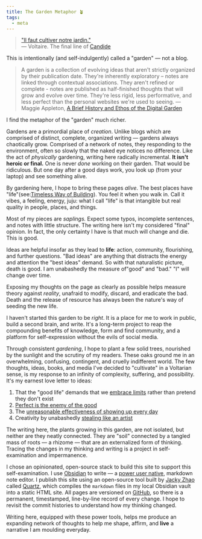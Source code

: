 ```yaml
---
title: The Garden Metaphor 🪴
tags:
  - meta
---
```


> [ "Il faut cultiver notre jardin."](https://www.theschooloflife.com/article/cultivate-own-garden-voltaire/)  
> — Voltaire. The final line of [Candide](https://en.wikipedia.org/wiki/Candide)


This is intentionally (and self-indulgently) called a "garden" — not a blog. 

> A garden is a collection of evolving ideas that aren't strictly organized by their publication date. They're inherently exploratory – notes are linked through contextual associations. They aren't refined or complete - notes are published as half-finished thoughts that will grow and evolve over time. They're less rigid, less performative, and less perfect than the personal websites we're used to seeing.
> — Maggie Appleton, [A Brief History and Ethos of the Digital Garden](https://maggieappleton.com/garden-history)

I find the metaphor of the "garden" much richer. 

Gardens are a primordial place of *creation*. Unlike blogs which are comprised of distinct, complete, organized writing — gardens always chaotically grow. Comprised of a network of notes, they responding to the environment, often so slowly that the naked eye notices no difference. Like the act of *physically* gardening, writing here radically incremental. **It isn't heroic or final.**  One is never *done* working on their garden. That would be ridiculous. But one day after a good days work,  you look up (from your laptop) and see something alive. 

By gardening here, I hope to bring these pages *alive*. The best places have "life"(see:[Timeless Way of Building](https://en.wikipedia.org/wiki/The_Timeless_Way_of_Building)). You feel it when you walk in. Call it vibes, a feeling, energy, juju: what I call "life" is that intangible but real quality in people, places, and things. 

Most of my pieces are *saplings.* Expect some typos, incomplete sentences, and notes with little structure. The writing here isn't my considered "final" opinion. In fact, the only certainty I have is that much will change and die. This is good. 

Ideas are helpful insofar as they lead to **life**: action, community, flourishing, and further questions. "Bad ideas" are anything that distracts the energy and attention the "best ideas" demand. So with that naturalistic picture, death is good. I am unabashedly the measure of"good" and "bad."  "I" will change over time.

Exposing my thoughts on the page as clearly as possible helps measure theory against *reality*, unafraid to modify, discard, and eradicate the bad. Death  and the release of resource has always been the nature's way of seeding the new life. 

I haven't started this garden to be *right*. It is a place for me to work in public, build a second brain, and write. It's a long-term project to reap the compounding benefits of knowledge, form and find community, and a platform for self-expression without the evils of social media. 

Through consistent *gardening*, I hope to plant a few solid trees, nourished by the sunlight and the scrutiny of my readers. These oaks ground me in an overwhelming, confusing, contingent, and cruelly indifferent world. The few thoughts, ideas, books, and media I've decided to "cultivate" in a Voltarian sense, is my response to an infinity of complexity, suffering, and possibility. It's my earnest love letter to ideas: 
1. That the "good life" demands that we [embrace limits](https://www.oliverburkeman.com/the-imperfectionist) rather than pretend they don't exist
2. [Perfect is the enemy of the good](https://en.wikipedia.org/wiki/Perfect_is_the_enemy_of_good) 
3. The [unreasonable effectiveness of showing up every day](https://typesense.org/blog/the-unreasonable-effectiveness-of-just-showing-up-everyday/)
4. Creativity by unabashedly [stealing like an artist](https://en.wikipedia.org/wiki/Steal_Like_an_Artist)

The writing here, the plants growing in this garden, are not isolated, but neither are they neatly connected. They are  "soil" connected by a tangled mass of roots — a rhizome — that are an externalized form of thinking. Tracing the changes in my thinking and writing is a project in self-examination and impermanence. 

I chose an opinionated, open-source stack to build this site to support this self-examination. I use [Obsidian](https://obsidian.md/) to write — a [power user native](digital-garden/technology/Independent%20Study/Power%20&%20Power%20User%20-%20Prospectus.md), markdown note editor.  I publish this site using an open-source tool built by [Jacky Zhao](https://jzhao.xyz/) called [Quartz](https://github.com/jackyzha0/quartz#quartz), which compiles the `markdown` files in my local Obsidian vault into a static HTML site. All pages are versioned on [GitHub](https://github.com/armanjindal/armanjindal.github.io/commit/hugo), so there is a permanent, timestamped, line-by-line record of every change. I hope to revisit the commit histories to understand how my thinking changed. 

Writing here, equipped with these power tools, helps me produce an expanding network of thoughts to help me shape, affirm, and **live** a narrative I am moulding everyday. 